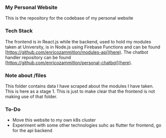### My Personal Website

This is the repository for the codebase of my personal website

### Tech Stack

The frontend is in React.js while the backend, used to hold my modules
taken at University, is in Node.js using Firebase Functions and can be found [https://github.com/enricozammitlon/modules-api](here). The chatbot handler repository can be found [https://github.com/enricozammitlon/personal-chatbot](here).

### Note about /files

This folder contains data I have scraped about the modules I have taken. This is
here as a stage 1. This is just to make clear that the frontend is not making
use of that folder.

### To-Do
- Move this website to my own k8s cluster
- Experiment with some other technologies suhc as flutter for frontend, go for the api backend

